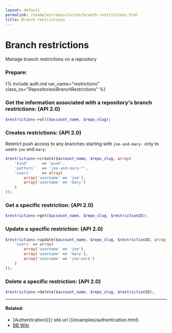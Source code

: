 ```yaml
---
layout: default
permalink: /examples/repositories/branch-restrictions.html
title: Branch restrictions
---
```


# Branch restrictions

Manage branch restrictions on a repository

### Prepare:
{% include auth.md var_name="restrictions" class_ns="Repositories\BranchRestrictions" %}

### Get the information associated with a repository's branch restrictions: (API 2.0)

```php
$restrictions->all($account_name, $repo_slug);
```

### Creates restrictions: (API 2.0)

Restrict push access to any branches starting with `joe-and-mary-` only to users `joe` and `mary`:

```php
$restrictions->create($account_name, $repo_slug, array(
    'kind'      => 'push',
    'pattern'   => 'joe-and-mary-*',
    'users'     => array(
        array('username' => 'joe'),
        array('username' => 'mary')
    )
));
```

### Get a specific restriction: (API 2.0)

```php
$restrictions->get($account_name, $repo_slug, $restrictionID);
```

### Update a specific restriction: (API 2.0)

```php
$restrictions->update($account_name, $repo_slug, $restrictionID, array(
    'users' => array(
        array('username' => 'joe'),
        array('username' => 'mary'),
        array('username' => 'joe-work')
    )
));
```

### Delete a specific restriction: (API 2.0)

```php
$restrictions->delete($account_name, $repo_slug, $restrictionID);
```

----

#### Related:
  * [Authentication]({{ site.url }}/examples/authentication.html)
  * [BB Wiki](https://confluence.atlassian.com/x/XQEYFw)
